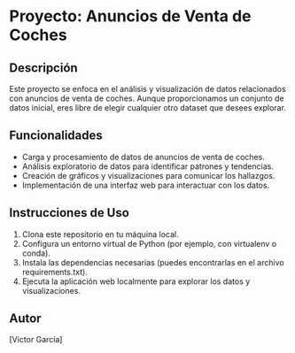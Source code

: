 
# Proyecto: Anuncios de Venta de Coches

## Descripción
Este proyecto se enfoca en el análisis y visualización de datos relacionados con anuncios de venta de coches. Aunque proporcionamos un conjunto de datos inicial, eres libre de elegir cualquier otro dataset que desees explorar.

## Funcionalidades
- Carga y procesamiento de datos de anuncios de venta de coches.
- Análisis exploratorio de datos para identificar patrones y tendencias.
- Creación de gráficos y visualizaciones para comunicar los hallazgos.
- Implementación de una interfaz web para interactuar con los datos.

## Instrucciones de Uso
1. Clona este repositorio en tu máquina local.
2. Configura un entorno virtual de Python (por ejemplo, con virtualenv o conda).
3. Instala las dependencias necesarias (puedes encontrarlas en el archivo requirements.txt).
4. Ejecuta la aplicación web localmente para explorar los datos y visualizaciones.

## Autor
[Victor García]

